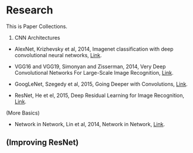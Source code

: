 # Research

This is Paper Collections.

1. CNN Architectures
- AlexNet, Krizhevsky et al, 2014, Imagenet classification with deep convolutional neural networks, [Link](https://papers.nips.cc/paper/4824-imagenet-classification-with-deep-convolutional-neural-networks.pdf).

- VGG16 and VGG19, Simonyan and Zisserman, 2014, Very Deep Convolutional Networks For Large-Scale Image Recognition, [Link](https://arxiv.org/pdf/1409.1556.pdf).

- GoogLeNet, Szegedy et al, 2015, Going Deeper with Convolutions, [Link](https://www.cs.unc.edu/~wliu/papers/GoogLeNet.pdf).

- ResNet, He et el, 2015, Deep Residual Learning for Image Recognition, [Link](https://www.cv-foundation.org/openaccess/content_cvpr_2016/papers/He_Deep_Residual_Learning_CVPR_2016_paper.pdf).

(More Basics)
- Network in Network, Lin et al, 2014, Network in Network, [Link](https://arxiv.org/pdf/1312.4400.pdf).

(Improving ResNet)
- 
